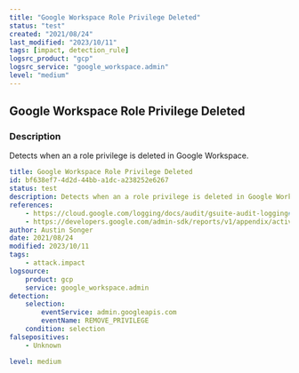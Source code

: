 ```yaml
---
title: "Google Workspace Role Privilege Deleted"
status: "test"
created: "2021/08/24"
last_modified: "2023/10/11"
tags: [impact, detection_rule]
logsrc_product: "gcp"
logsrc_service: "google_workspace.admin"
level: "medium"
---
```


## Google Workspace Role Privilege Deleted

### Description

Detects when an a role privilege is deleted in Google Workspace.

```yml
title: Google Workspace Role Privilege Deleted
id: bf638ef7-4d2d-44bb-a1dc-a238252e6267
status: test
description: Detects when an a role privilege is deleted in Google Workspace.
references:
    - https://cloud.google.com/logging/docs/audit/gsuite-audit-logging#3
    - https://developers.google.com/admin-sdk/reports/v1/appendix/activity/admin-delegated-admin-settings
author: Austin Songer
date: 2021/08/24
modified: 2023/10/11
tags:
    - attack.impact
logsource:
    product: gcp
    service: google_workspace.admin
detection:
    selection:
        eventService: admin.googleapis.com
        eventName: REMOVE_PRIVILEGE
    condition: selection
falsepositives:
    - Unknown

level: medium

```
